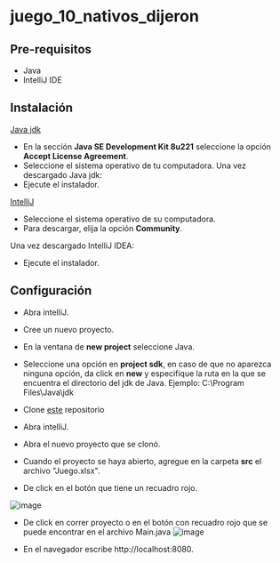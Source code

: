 # juego_10_nativos_dijeron

## Pre-requisitos
* Java
* IntelliJ IDE
## Instalación
[Java jdk](https://www.oracle.com/technetwork/java/javase/downloads/jdk8-downloads-2133151.html)

* En la sección **Java SE Development Kit 8u221** seleccione la opción **Accept License Agreement**.
* Seleccione el sistema operativo de tu computadora.
Una vez descargado Java jdk:
* Ejecute el instalador.

[IntelliJ](https://www.jetbrains.com/idea/download)

* Seleccione el sistema operativo de su computadora.
* Para descargar, elija la opción **Community**.

Una vez descargado IntelliJ IDEA:

* Ejecute el instalador.

## Configuración
*	Abra intelliJ.
*	Cree un nuevo proyecto.
*	En la ventana de **new project** seleccione Java.
*	Seleccione una opción en **project sdk**, en caso de que no aparezca ninguna opción, da click en **new** y especifique la ruta en la que se encuentra el directorio del jdk de Java. 
Ejemplo: C:\Program Files\Java\jdk

*	Clone [este](https://github.com/IslasGECI/juego_10_nativos_dijeron.git) repositorio 
*	Abra intelliJ.
*	Abra el nuevo proyecto que se clonó.
*	Cuando el proyecto se haya abierto, agregue en la carpeta **src** el archivo "Juego.xlsx".
*	De click en el botón que tiene un recuadro rojo.
 
  ![image](https://user-images.githubusercontent.com/24512323/63110952-6cc2dc80-bf41-11e9-9d34-a472debf8c0b.png)


*	De click en correr proyecto o en el botón con recuadro rojo que se puede encontrar en el archivo Main.java
![image](https://user-images.githubusercontent.com/24512323/63110852-37b68a00-bf41-11e9-995f-0901cfddf342.png)

* En el navegador escribe http://localhost:8080.
